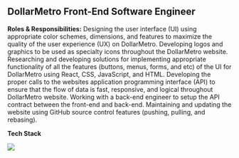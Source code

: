 ## DollarMetro Front-End Software Engineer 

**Roles & Responsibilities:** Designing the user interface (UI) using appropriate color schemes, dimensions, and features to maximize the quality of the user experience (UX) on DollarMetro.  Developing logos and graphics to be used as specialty icons throughout the DollarMetro website.  Researching and developing solutions for implementing appropriate functionality of all the features (buttons, menus, forms, and etc) of the UI for DollarMetro using React, CSS, JavaScript, and HTML.  Developing the proper calls to the websites application programming interface (API) to ensure that the flow of data is fast, responsive, and logical throughout DollarMetro website.  Working with a back-end engineer to setup the API contract between the front-end and back-end.  Maintaining and updating the website using GitHub source control features (pushing, pulling, and rebasing).    

**Tech Stack**

<img src="images/dummy_thumbnail.jpg?raw=true"/>



<!--For more details see [GitHub Flavored Markdown](https://guides.github.com/features/mastering-markdown/).-->
